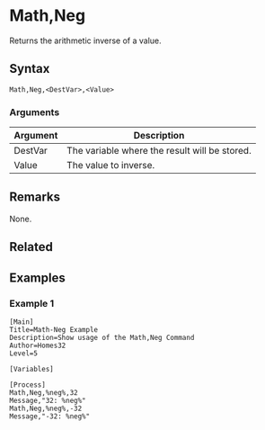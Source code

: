 # Math,Neg

Returns the arithmetic inverse of a value.

## Syntax

```pebakery
Math,Neg,<DestVar>,<Value>
```

### Arguments

| Argument | Description |
| --- | --- |
| DestVar | The variable where the result will be stored. |
| Value | The value to inverse. |

## Remarks

None.

## Related

## Examples

### Example 1

```pebakery
[Main]
Title=Math-Neg Example
Description=Show usage of the Math,Neg Command
Author=Homes32
Level=5

[Variables]

[Process]
Math,Neg,%neg%,32
Message,"32: %neg%"
Math,Neg,%neg%,-32
Message,"-32: %neg%"
```